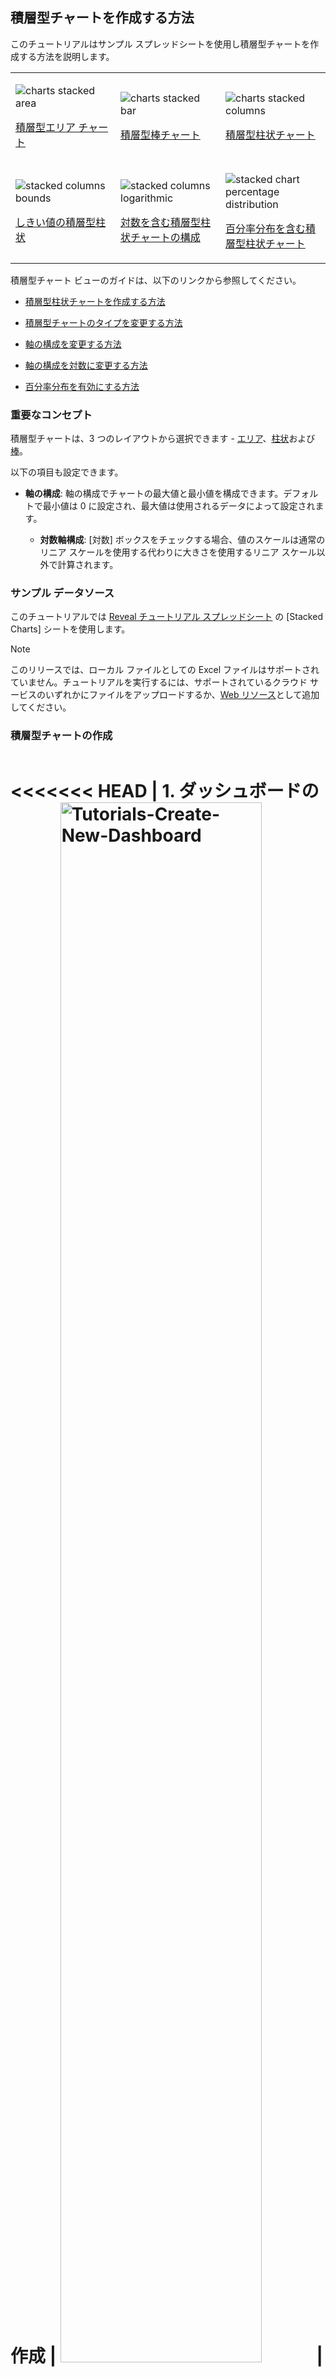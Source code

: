 ## 積層型チャートを作成する方法

このチュートリアルはサンプル スプレッドシートを使用し積層型チャートを作成する方法を説明します。

<table>
<colgroup>
<col style="width: 33%" />
<col style="width: 33%" />
<col style="width: 33%" />
</colgroup>
<tbody>
<tr class="odd">
<td><p><img src="images/charts-stacked-area.png" alt="charts stacked area" /><br />
</p>
<p><a href="#create-stacked-chart">積層型エリア チャート</a><br />
</p></td>
<td><p><img src="images/charts-stacked-bar.png" alt="charts stacked bar" /><br />
</p>
<p><a href="#create-stacked-chart">積層型棒チャート</a><br />
</p></td>
<td><p><img src="images/charts-stacked-columns.png" alt="charts stacked columns" /><br />
</p>
<p><a href="#create-stacked-chart">積層型柱状チャート</a><br />
</p></td>
</tr>
<tr class="even">
<td><p><img src="images/stacked-columns-bounds.png" alt="stacked columns bounds" /><br />
</p>
<p><a href="#change-axis-configuration">しきい値の積層型柱状</a><br />
</p></td>
<td><p><img src="images/stacked-columns-logarithmic.png" alt="stacked columns logarithmic" /><br />
</p>
<p><a href="#set-logarithmic-axis">対数を含む積層型柱状チャートの構成</a><br />
</p></td>
<td><p><img src="images/stacked-chart-percentage-distribution.png" alt="stacked chart percentage distribution" /><br />
</p>
<p><a href="#enable-percentage-distribution">百分率分布を含む積層型柱状チャート</a><br />
</p></td>
</tr>
</tbody>
</table>

積層型チャート ビューのガイドは、以下のリンクから参照してください。

  - [積層型柱状チャートを作成する方法](#積層型チャートの作成)

  - [積層型チャートのタイプを変更する方法](#change-chart-type)

  - [軸の構成を変更する方法](#change-axis-configuration)

  - [軸の構成を対数に変更する方法](#set-logarithmic-axis)

  - [百分率分布を有効にする方法](#enable-percentage-distribution)

### 重要なコンセプト

積層型チャートは、3 つのレイアウトから選択できます - [エリア](#積層型チャートの作成)、[柱状](#積層型チャートの作成)および[棒](#積層型チャートの作成)。

以下の項目も設定できます。

  - **軸の構成**: 軸の構成でチャートの最大値と最小値を構成できます。デフォルトで最小値は 0 に設定され、最大値は使用されるデータによって設定されます。

      - **対数軸構成**: [対数] ボックスをチェックする場合、値のスケールは通常のリニア スケールを使用する代わりに大きさを使用するリニア スケール以外で計算されます。

### サンプル データソース

このチュートリアルでは [Reveal チュートリアル スプレッドシート](http://download.infragistics.com/reportplus/help/samples/Reveal_Visualization_Tutorials.xlsx) の [Stacked Charts] シートを使用します。

>[!NOTE]
>このリリースでは、ローカル ファイルとしての Excel ファイルはサポートされていません。チュートリアルを実行するには、サポートされているクラウド サービスのいずれかにファイルをアップロードするか、[Web リソース](datasources/supported-data-sources/web-resource.html)として追加してください。

</div>

<a name='create-stacked-chart'></a>
### 積層型チャートの作成

|                                          |                                                                                                        |                                                                                                                                                                                                                                                 |
| ---------------------------------------- | ------------------------------------------------------------------------------------------------------ | ----------------------------------------------------------------------------------------------------------------------------------------------------------------------------------------------------------------------------------------------- |
<<<<<<< HEAD
| 1\. **ダッシュボードの作成**               | <img src="images/Tutorials-Create-New-Dashboard.png" alt="Tutorials-Create-New-Dashboard" width="80%"/>                           | ダッシュボード ビューアーで、ダッシュボード画面の右上隅にある [+] ボタンを選択します。                                                                                            |
| 2\. **データソースの構成**       | <img src="images/Tutorials-Select-Data-Source.png" alt="Tutorials-Select-Data-Source" width="80%"/>                               | [新しい表示形式] ウィンドウで、右下隅の [+] ボタンを選択し、データソースを選択します。                                                                                                                                  |
| 3\. **チュートリアル スプレッドシートの選択** | <img src="images/Tutorials-Select-Stacked-Charts-Spreadsheet.png" alt="Tutorials-Select-Stacked-Charts-Spreadsheet" width="80%"/> | データソースを設定したら、**Reveal チュートリアル スプレッドシート**を選択します。 次に、「Stacked Charts」シートを選択します。                                                                                                                       |
=======
| 1\. **ダッシュボードを作成する**               | <img src="images/Tutorials-Create-New-Dashboard.png" alt="Tutorials-Create-New-Dashboard" width="80%"/>                           | ダッシュボード ビューアーで、[ダッシュボード] 画面の右上隅にある [+] ボタンを選択します。                                                                                            |
| 2\. **データ ソースを構成する**       | <img src="images/Tutorials-Select-Data-Source.png" alt="Tutorials-Select-Data-Source" width="80%"/>                               | [新しい表示形式] ウィンドウで、右下隅の [+] ボタンを選択し、データソースを選択します。                                                                                                                                  |
| 3\. **チュートリアル スプレッドシートを選択する** | <img src="images/Tutorials-Select-Stacked-Charts-Spreadsheet.png" alt="Tutorials-Select-Stacked-Charts-Spreadsheet" width="80%"/> | データソースを設定したら、**Reveal チュートリアル スプレッドシート**を選択します。 次に、「Stacked Charts」シートを選択します。                                                                                                                       |
>>>>>>> 594b86172062ab6974cc3f289aec2bdbfb71c678
| 4\. **表示形式メニューを開く**     | <img src="images/Tutorials-Select-Change-Visualization.png" alt="Tutorials-Select-Change-Visualization" width="80%"/>             | 表示形式エディターのトップ バーで**グリッド アイコン**を選択します。                                                                                                                                                                          |
| 5\. **表示形式を選択する**        | <img src="images/Tutorials-Stacked-Select-Visualization.png" alt="Tutorials-Stacked-Select-Visualization" width="80%"/>           | デフォルトで、表示形式のタイプは**グリッド**に設定されています。 **積層型**の表示形式のいずれかを選択します。                                                                                                                                           |
| 6\. **データを構成する**               | <img src="images/Tutorials-Stacked-Charts-Organizing-Data.png" alt="Tutorials-Stacked-Charts-Organizing-Data" width="80%"/>       | 積層型チャートには 2 つ以上のフィールドをデータ エディターの [値] プレースホルダーにドラッグアンドドロップする必要があります。今の例で、1960、2003、2008 と 2010 を [値] へ、Country Name を [ラベル] にドラッグアンドドロップします。 |

<a name='change-chart-type'></a>
### 積層型チャートのタイプを変更する方法

必要に応じて、他の積層型チャートを選択できます。以下は作業手順です。

|                                      |                                                                                              |                                                                                                                                      |
| ------------------------------------ | -------------------------------------------------------------------------------------------- | ------------------------------------------------------------------------------------------------------------------------------------ |
| 1\. **表示形式メニューを開く** | <img src="images/Tutorials-Select-Change-Visualization.png" alt="Tutorials-Select-Change-Visualization" width="80%"/>   | 表示形式エディターのトップ バーで**グリッド アイコン**を選択します。                                                                |
| 2\. **表示形式を選択する**    | <img src="images/Tutorials-Stacked-Select-Visualization.png" alt="Tutorials-Stacked-Select-Visualization" width="80%"/> | 必要な積層型チャートのタイプを選択します。このセクションの上部に[各積層型チャートのタイプのプレビュー](#create-stacked-chart)があります。 |

<a name='change-axis-configuration'></a>
### 軸の構成を変更する方法

[ゲージのバンド](~/jp/data-visualizations/visualization-types/gauge-charts.html#bands-configuration)と同様に、チャート軸構成でチャートの最小と最大値を設定できます。
この機能を使用して、特定のデータ含有や除外ができます。

|                                        |                                                                                      |                                                                                                                                       |
| -------------------------------------- | ------------------------------------------------------------------------------------ | ------------------------------------------------------------------------------------------------------------------------------------- |
| 1\. **設定を変更する**                | <img src="images/Tutorials-Navigate-Settings.png" alt="Tutorials-Navigate-Settings" width="80%"/>               | 表示形式エディターの **[設定]** セクションに移動します。                                                                           |
| 2\. **範囲の設定へアクセスする** | <img src="images/Tutorials-Axis-Bounds.png" alt="Tutorials-Axis-Bounds" width="80%"/>                           | [軸範囲] に移動します。                                                                                                              |
| 3\. **デフォルト選択を変更する**   | <img src="images/Tutorials-Change-Default-Selection.png" alt="Tutorials-Change-Default-Selection" width="80%"/> | 最大値または最小値 (または両方) 値を設定するかどうかに基づいて、チャートの開始値または終了値を入力します。 |

<a name='set-logarithmic-axis'></a>
### 軸構成を対数的としての設定

|                                           |                                                                          |                                                             |
| ----------------------------------------- | ------------------------------------------------------------------------ | ----------------------------------------------------------- |
| 1\. **設定を変更する**                   | <img src="images/Tutorials-Navigate-Settings.png" alt="Tutorials-Navigate-Settings" width="80%"/>   | 表示形式エディターの **[設定]** セクションに移動します。 |
| 2\. **軸のオプションへアクセスする**            | <img src="images/Tutorials-Axis-Bounds.png" alt="Tutorials-Axis-Bounds" width="80%"/>               | 下矢印を選択して、[軸] ドロップダウンを展開します。       |
| 3\. **軸構成タイプを選択する** | <img src="images/Tutorials-Charts-Logarithmic.png" alt="Tutorials-Charts-Logarithmic" width="80%"/> | [対数] を選択します。                                       |

<a name='enable-percentage-distribution'></a>
### 百分率分布を有効する方法

積層型チャートに百分率分布も構成できます。このタイプのチャートに値と百分率分布スケールを切り替えます。以下は作業手順です。

|                                        |                                                                                    |                                                                                           |
| -------------------------------------- | ---------------------------------------------------------------------------------- | ----------------------------------------------------------------------------------------- |
| 1\. **設定を変更する**                | <img src="images/Tutorials-Navigate-Settings.png" alt="Tutorials-Navigate-Settings" width="80%"/>             | 表示形式エディターの **[設定]** セクションに移動します。                               |
| 2\. **百分率分布を有効にする** | <img src="images/Tutorials-Percentage-Distribution.png" alt="Tutorials-Percentage-Distribution" width="80%"/> | [パーセンテージの配分] ボックスをチェックして、パーセンテージの配分設定を有効にします。|
